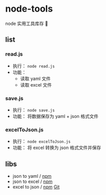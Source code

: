 # node-tools
node 实用工具库存 🔧


## list

### read.js
* 执行： `node read.js`
* 功能： 
    * 读取 yaml 文件
    * 读取 excel 文件

### save.js
* 执行： `node save.js`
* 功能： 将数据保存为 yaml + json 格式文件

### excelToJson.js
* 执行： `node excelToJson.js`
* 功能： 将 excel 转换为 json 格式文件并保存


## libs
* json to yaml / [npm](https://www.npmjs.com/package/json-to-pretty-yaml)
* json to excel / [npm](https://www.npmjs.com/package/json2xls) 
* excel to json / [npm](https://www.npmjs.com/package/convert-excel-to-json) [Git](https://github.com/DiegoZoracKy/convert-excel-to-json)